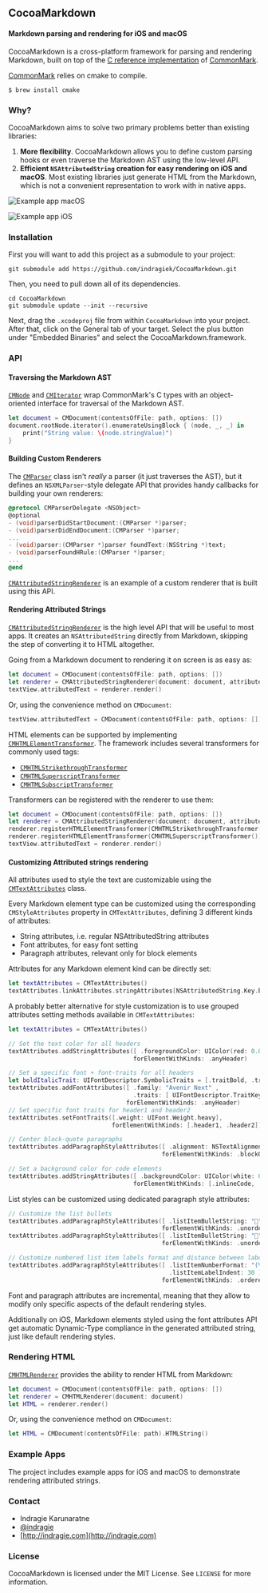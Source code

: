 ## CocoaMarkdown
#### Markdown parsing and rendering for iOS and macOS

CocoaMarkdown is a cross-platform framework for parsing and rendering Markdown, built on top of the [C reference implementation](https://github.com/jgm/CommonMark) of [CommonMark](http://commonmark.org).

[CommonMark](http://commonmark.org) relies on cmake to compile.
```
$ brew install cmake
```

### Why?

CocoaMarkdown aims to solve two primary problems better than existing libraries:

1. **More flexibility**. CocoaMarkdown allows you to define custom parsing hooks or even traverse the Markdown AST using the low-level API.
2. **Efficient `NSAttributedString` creation for easy rendering on iOS and macOS**. Most existing libraries just generate HTML from the Markdown, which is not a convenient representation to work with in native apps.

![Example app macOS](images/example-app-mac.png)

![Example app iOS](images/example-app-iOS.png)

### Installation

First you will want to add this project as a submodule to your project:

```
git submodule add https://github.com/indragiek/CocoaMarkdown.git
```

Then, you need to pull down all of its dependencies.

```
cd CocoaMarkdown
git submodule update --init --recursive
```

Next, drag the `.xcodeproj` file from within `CocoaMarkdown` into your project. After that, click on the General tab of your target. Select the plus button under "Embedded Binaries" and select the CocoaMarkdown.framework.

### API

#### Traversing the Markdown AST

[`CMNode`](CocoaMarkdown/CMNode.h) and [`CMIterator`](CocoaMarkdown/CMIterator.h) wrap CommonMark's C types with an object-oriented interface for traversal of the Markdown AST.

```swift
let document = CMDocument(contentsOfFile: path, options: [])
document.rootNode.iterator().enumerateUsingBlock { (node, _, _) in
    print("String value: \(node.stringValue)")
}
```

#### Building Custom Renderers

The [`CMParser`](CocoaMarkdown/CMParser.h) class isn't _really_ a parser (it just traverses the AST), but it defines an `NSXMLParser`-style delegate API that provides handy callbacks for building your own renderers:

```objective-c
@protocol CMParserDelegate <NSObject>
@optional
- (void)parserDidStartDocument:(CMParser *)parser;
- (void)parserDidEndDocument:(CMParser *)parser;
...
- (void)parser:(CMParser *)parser foundText:(NSString *)text;
- (void)parserFoundHRule:(CMParser *)parser;
...
@end
```

[`CMAttributedStringRenderer`](CocoaMarkdown/CMAttributedStringRenderer.h) is an example of a custom renderer that is built using this API.

#### Rendering Attributed Strings

[`CMAttributedStringRenderer`](CocoaMarkdown/CMAttributedStringRenderer.h) is the high level API that will be useful to most apps. It creates an `NSAttributedString` directly from Markdown, skipping the step of converting it to HTML altogether.

Going from a Markdown document to rendering it on screen is as easy as:

```swift
let document = CMDocument(contentsOfFile: path, options: [])
let renderer = CMAttributedStringRenderer(document: document, attributes: CMTextAttributes())
textView.attributedText = renderer.render()
```

Or, using the convenience method on `CMDocument`:

```swift
textView.attributedText = CMDocument(contentsOfFile: path, options: []).attributedStringWithAttributes(CMTextAttributes())
```

HTML elements can be supported by implementing [`CMHTMLElementTransformer`](CocoaMarkdown/CMHTMLElementTransformer.h). The framework includes several transformers for commonly used tags:

* [`CMHTMLStrikethroughTransformer`](CocoaMarkdown/CMHTMLStrikethroughTransformer.h)
* [`CMHTMLSuperscriptTransformer`](CocoaMarkdown/CMHTMLSuperscriptTransformer.h)
* [`CMHTMLSubscriptTransformer`](CocoaMarkdown/CMHTMLSubscriptTransformer.h)

Transformers can be registered with the renderer to use them:

```swift
let document = CMDocument(contentsOfFile: path, options: [])
let renderer = CMAttributedStringRenderer(document: document, attributes: CMTextAttributes())
renderer.registerHTMLElementTransformer(CMHTMLStrikethroughTransformer())
renderer.registerHTMLElementTransformer(CMHTMLSuperscriptTransformer())
textView.attributedText = renderer.render()
```

#### Customizing Attributed strings rendering

All attributes used to style the text are customizable using the [`CMTextAttributes`](CocoaMarkdown/CMTextAttributes.h) class. 

Every Markdown element type can be customized using the corresponding `CMStyleAttributes` property in `CMTextAttributes`, defining 3 different kinds of attributes:

- String attributes, i.e. regular NSAttributedString attributes
- Font attributes, for easy font setting 
- Paragraph attributes, relevant only for block elements

Attributes for any Markdown element kind can be directly set:

```swift
let textAttributes = CMTextAttributes()
textAttributes.linkAttributes.stringAttributes[NSAttributedString.Key.backgroundColor] = UIColor.yellow
```

A probably better alternative for style customization is to use grouped attributes setting methods available in `CMTextAttributes`:

```swift
let textAttributes = CMTextAttributes()

// Set the text color for all headers
textAttributes.addStringAttributes([ .foregroundColor: UIColor(red: 0.0, green: 0.446, blue: 0.657, alpha: 1.0)], 
                                   forElementWithKinds: .anyHeader)

// Set a specific font + font-traits for all headers
let boldItalicTrait: UIFontDescriptor.SymbolicTraits = [.traitBold, .traitItalic]
textAttributes.addFontAttributes([ .family: "Avenir Next" ,
                                   .traits: [ UIFontDescriptor.TraitKey.symbolic: boldItalicTrait.rawValue]], 
                                 forElementWithKinds: .anyHeader)
// Set specific font traits for header1 and header2
textAttributes.setFontTraits([.weight: UIFont.Weight.heavy], 
                             forElementWithKinds: [.header1, .header2])

// Center block-quote paragraphs        
textAttributes.addParagraphStyleAttributes([ .alignment: NSTextAlignment.center.rawValue], 
                                           forElementWithKinds: .blockQuote)

// Set a background color for code elements        
textAttributes.addStringAttributes([ .backgroundColor: UIColor(white: 0.9, alpha: 0.5)], 
                                   forElementWithKinds: [.inlineCode, .codeBlock])
```

List styles can be customized using dedicated paragraph style attributes:

```swift
// Customize the list bullets
textAttributes.addParagraphStyleAttributes([ .listItemBulletString: "🍏" ], 
                                           forElementWithKinds: .unorderedList)
textAttributes.addParagraphStyleAttributes([ .listItemBulletString: "🌼" ], 
                                           forElementWithKinds: .unorderedSublist)

// Customize numbered list item labels format and distance between label and paragraph
textAttributes.addParagraphStyleAttributes([ .listItemNumberFormat: "(%02ld)", 
                                             .listItemLabelIndent: 30 ],    
                                           forElementWithKinds: .orderedList)

```

Font and paragraph attributes are incremental, meaning that they allow to modify only specific aspects of the default rendering styles.

Additionally on iOS, Markdown elements styled using the font attributes API get automatic Dynamic-Type compliance in the generated attributed string, just like default rendering styles.

### Rendering HTML

[`CMHTMLRenderer`](CocoaMarkdown/CMHTMLRenderer.h) provides the ability to render HTML from Markdown:

```swift
let document = CMDocument(contentsOfFile: path, options: [])
let renderer = CMHTMLRenderer(document: document)
let HTML = renderer.render()
```

Or, using the convenience method on `CMDocument`:

```swift
let HTML = CMDocument(contentsOfFile: path).HTMLString()
```

### Example Apps

The project includes example apps for iOS and macOS to demonstrate rendering attributed strings.

### Contact

* Indragie Karunaratne
* [@indragie](http://twitter.com/indragie)
* [http://indragie.com](http://indragie.com)

### License

CocoaMarkdown is licensed under the MIT License. See `LICENSE` for more information.
